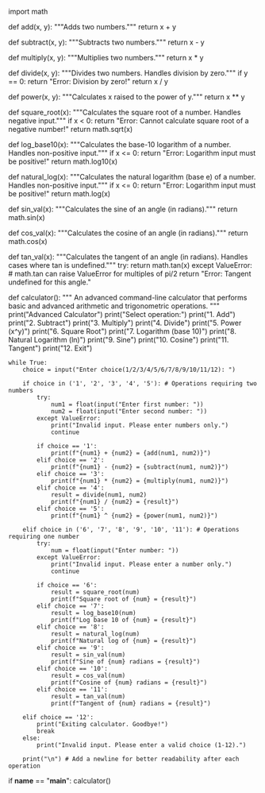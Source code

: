 import math

def add(x, y):
    """Adds two numbers."""
    return x + y

def subtract(x, y):
    """Subtracts two numbers."""
    return x - y

def multiply(x, y):
    """Multiplies two numbers."""
    return x * y

def divide(x, y):
    """Divides two numbers. Handles division by zero."""
    if y == 0:
        return "Error: Division by zero!"
    return x / y

def power(x, y):
    """Calculates x raised to the power of y."""
    return x ** y

def square_root(x):
    """Calculates the square root of a number. Handles negative input."""
    if x < 0:
        return "Error: Cannot calculate square root of a negative number!"
    return math.sqrt(x)

def log_base10(x):
    """Calculates the base-10 logarithm of a number. Handles non-positive input."""
    if x <= 0:
        return "Error: Logarithm input must be positive!"
    return math.log10(x)

def natural_log(x):
    """Calculates the natural logarithm (base e) of a number. Handles non-positive input."""
    if x <= 0:
        return "Error: Logarithm input must be positive!"
    return math.log(x)

def sin_val(x):
    """Calculates the sine of an angle (in radians)."""
    return math.sin(x)

def cos_val(x):
    """Calculates the cosine of an angle (in radians)."""
    return math.cos(x)

def tan_val(x):
    """Calculates the tangent of an angle (in radians). Handles cases where tan is undefined."""
    try:
        return math.tan(x)
    except ValueError: # math.tan can raise ValueError for multiples of pi/2
        return "Error: Tangent undefined for this angle."


def calculator():
    """
    An advanced command-line calculator that performs basic and advanced
    arithmetic and trigonometric operations.
    """
    print("Advanced Calculator")
    print("Select operation:")
    print("1. Add")
    print("2. Subtract")
    print("3. Multiply")
    print("4. Divide")
    print("5. Power (x^y)")
    print("6. Square Root")
    print("7. Logarithm (base 10)")
    print("8. Natural Logarithm (ln)")
    print("9. Sine")
    print("10. Cosine")
    print("11. Tangent")
    print("12. Exit")

    while True:
        choice = input("Enter choice(1/2/3/4/5/6/7/8/9/10/11/12): ")

        if choice in ('1', '2', '3', '4', '5'): # Operations requiring two numbers
            try:
                num1 = float(input("Enter first number: "))
                num2 = float(input("Enter second number: "))
            except ValueError:
                print("Invalid input. Please enter numbers only.")
                continue

            if choice == '1':
                print(f"{num1} + {num2} = {add(num1, num2)}")
            elif choice == '2':
                print(f"{num1} - {num2} = {subtract(num1, num2)}")
            elif choice == '3':
                print(f"{num1} * {num2} = {multiply(num1, num2)}")
            elif choice == '4':
                result = divide(num1, num2)
                print(f"{num1} / {num2} = {result}")
            elif choice == '5':
                print(f"{num1} ^ {num2} = {power(num1, num2)}")
        
        elif choice in ('6', '7', '8', '9', '10', '11'): # Operations requiring one number
            try:
                num = float(input("Enter number: "))
            except ValueError:
                print("Invalid input. Please enter a number only.")
                continue
            
            if choice == '6':
                result = square_root(num)
                print(f"Square root of {num} = {result}")
            elif choice == '7':
                result = log_base10(num)
                print(f"Log base 10 of {num} = {result}")
            elif choice == '8':
                result = natural_log(num)
                print(f"Natural log of {num} = {result}")
            elif choice == '9':
                result = sin_val(num)
                print(f"Sine of {num} radians = {result}")
            elif choice == '10':
                result = cos_val(num)
                print(f"Cosine of {num} radians = {result}")
            elif choice == '11':
                result = tan_val(num)
                print(f"Tangent of {num} radians = {result}")

        elif choice == '12':
            print("Exiting calculator. Goodbye!")
            break
        else:
            print("Invalid input. Please enter a valid choice (1-12).")
        
        print("\n") # Add a newline for better readability after each operation

if __name__ == "__main__":
    calculator()
